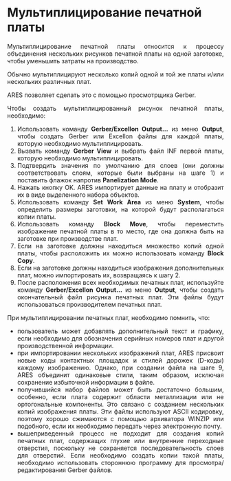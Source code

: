# Мультиплицирование печатной платы

<div style="text-align:justify;">
	<p>Мультиплицирование печатной платы относится к процессу объединения нескольких рисунков печатной платы на одной заготовке, чтобы уменьшить затраты на производство.</p>
	<p>Обычно мультиплицируют несколько копий одной и той же платы и/или нескольких различных плат.</p>
	<p>ARES позволяет сделать это с помощью просмотрщика Gerber.</p>
	<p>Чтобы создать мультиплицированный рисунок печатной платы, необходимо:</p>
	<ol>
		<li>Использовать команду <strong>Gerber/Excellon Output…</strong> из меню <strong>Output</strong>, чтобы создать Gerber или Excellon файлы для каждой платы, которую необходимо мультиплицировать.</li>
		<li>Вызвать команду <strong>Gerber View</strong> и выбрать файл INF первой платы, которую необходимо мультиплицировать.</li>
		<li>Подтвердить значения по умолчанию для слоев (они должны соответствовать слоям, которые были выбраны на шаге 1) и поставить флажок напротив <strong>Panelization Mode</strong>.</li>
		<li>Нажать кнопку OK. ARES импортирует данные на плату и отобразит их в виде выделенного набора объектов.</li>
		<li>Использовать команду <strong>Set Work Area</strong> из меню <strong>System</strong>, чтобы определить размеры заготовки, на которой будут располагаться копии платы.</li>
		<li>Использовать команду <strong>Block Move</strong>, чтобы переместить изображение печатной платы в то место, где она должна быть на заготовке при производстве плат.</li>
		<li>Если на заготовке должны находиться множество копий одной платы, чтобы расположить их можно использовать команду <strong>Block Copy</strong>.</li>
		<li>Если на заготовке должны находиться изображения дополнительных плат, можно импортировать их, возвращаясь к шагу 2.</li>
		<li>После расположения всех необходимых печатных плат, используйте команду <strong>Gerber/Excellon Output…</strong> из меню <strong>Output</strong>, чтобы создать окончательный файл рисунка печатных плат. Эти файлы будут использоваться производителем печатных плат.</li>
	</ol>
	<p>При мультиплицировании печатных плат, необходимо помнить, что:</p>
	<ul>
		<li>пользователь может добавлять дополнительный текст и графику, если необходимо для обозначения серийных номеров плат и другой производственной информации.</li>
		<li>при импортировании нескольких изображений плат, ARES присвоит новые коды контактных площадок и стилей дорожек (D-коды) каждому изображению. Однако, при создании файла на шаге 9, ARES объединит одинаковые стили, таким образом, исключая сохранение избыточной информации в файле.</li>
		<li>получившийся набор файлов может быть достаточно большим, особенно, если плата содержит области металлизации или не ортогональные компоненты. Это связано с созданием нескольких копий изображения платы. Эти файлы используют ASCII кодировку, поэтому хорошо сжимаются с помощью архиватора WINZIP или подобного, если их необходимо передать через электронную почту.</li>
		<li>вышеприведенный процесс не подходит для создания копий печатных плат, содержащих глухие или внутренние переходные отверстия, поскольку не сохраняется последовательность слоев для отверстий. Если необходимо создать копии такой платы, необходимо использовать стороннюю программу для просмотра/редактирования Gerber файлов.</li>
	</ul>

</div>